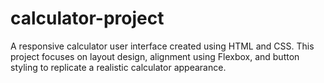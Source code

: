 # calculator-project
A responsive calculator user interface created using HTML and CSS. This project focuses on layout design, alignment using Flexbox, and button styling to replicate a realistic calculator appearance.
